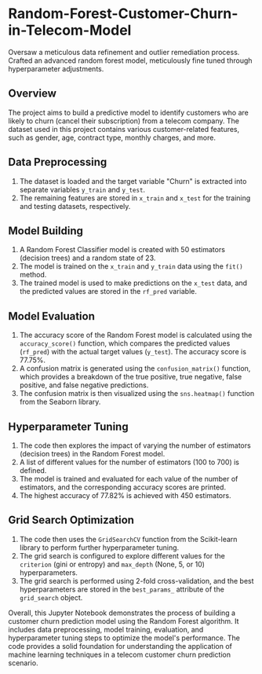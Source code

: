 # Random-Forest-Customer-Churn-in-Telecom-Model
Oversaw a meticulous data refinement and outlier remediation process. Crafted an advanced random forest model, meticulously fine tuned through hyperparameter adjustments.

## Overview
The project aims to build a predictive model to identify customers who are likely to churn (cancel their subscription) from a telecom company. The dataset used in this project contains various customer-related features, such as gender, age, contract type, monthly charges, and more.

## Data Preprocessing
1. The dataset is loaded and the target variable "Churn" is extracted into separate variables `y_train` and `y_test`.
2. The remaining features are stored in `x_train` and `x_test` for the training and testing datasets, respectively.

## Model Building
1. A Random Forest Classifier model is created with 50 estimators (decision trees) and a random state of 23.
2. The model is trained on the `x_train` and `y_train` data using the `fit()` method.
3. The trained model is used to make predictions on the `x_test` data, and the predicted values are stored in the `rf_pred` variable.

## Model Evaluation
1. The accuracy score of the Random Forest model is calculated using the `accuracy_score()` function, which compares the predicted values (`rf_pred`) with the actual target values (`y_test`). The accuracy score is 77.75%.
2. A confusion matrix is generated using the `confusion_matrix()` function, which provides a breakdown of the true positive, true negative, false positive, and false negative predictions.
3. The confusion matrix is then visualized using the `sns.heatmap()` function from the Seaborn library.

## Hyperparameter Tuning
1. The code then explores the impact of varying the number of estimators (decision trees) in the Random Forest model.
2. A list of different values for the number of estimators (100 to 700) is defined.
3. The model is trained and evaluated for each value of the number of estimators, and the corresponding accuracy scores are printed.
4. The highest accuracy of 77.82% is achieved with 450 estimators.

## Grid Search Optimization
1. The code then uses the `GridSearchCV` function from the Scikit-learn library to perform further hyperparameter tuning.
2. The grid search is configured to explore different values for the `criterion` (gini or entropy) and `max_depth` (None, 5, or 10) hyperparameters.
3. The grid search is performed using 2-fold cross-validation, and the best hyperparameters are stored in the `best_params_` attribute of the `grid_search` object.

Overall, this Jupyter Notebook demonstrates the process of building a customer churn prediction model using the Random Forest algorithm. It includes data preprocessing, model training, evaluation, and hyperparameter tuning steps to optimize the model's performance. The code provides a solid foundation for understanding the application of machine learning techniques in a telecom customer churn prediction scenario.
